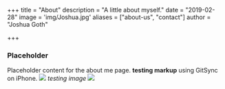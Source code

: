 +++
title = "About"
description = "A little about myself."
date = "2019-02-28"
image = 'img/Joshua.jpg'
aliases = ["about-us", "contact"]
author = "Joshua Goth"

+++

### Placeholder

Placeholder content for the about me page. 
**testing markup** using GitSync on iPhone.
![](img/oops.png)
*testing image*
![](img/oops.png)